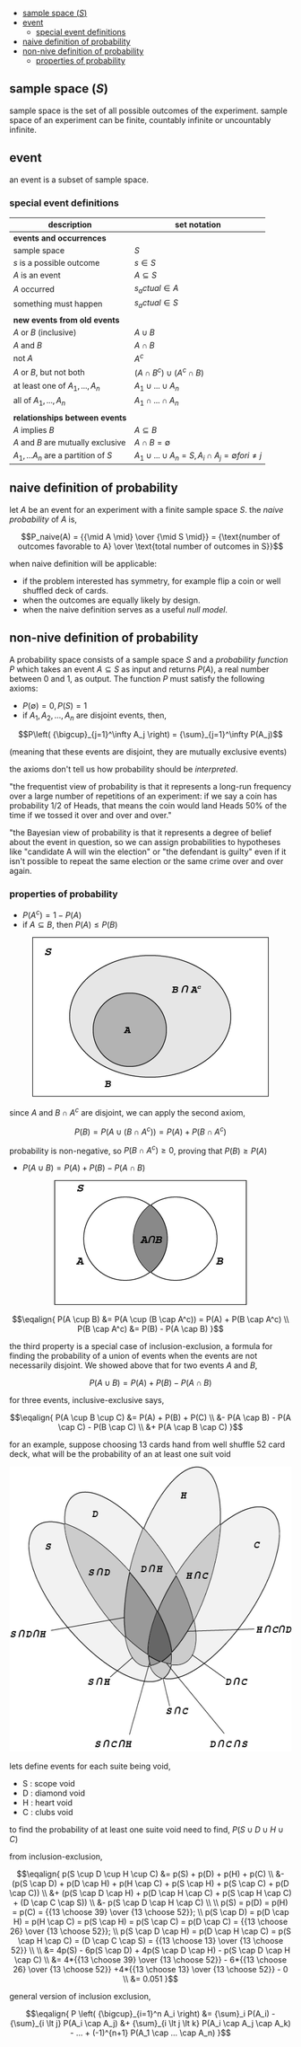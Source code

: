<!-- TOC -->
  * [sample space (_S_)](#sample-space--s-)
  * [event](#event)
    * [special event definitions](#special-event-definitions)
  * [naive definition of probability](#naive-definition-of-probability)
  * [non-nive definition of probability](#non-nive-definition-of-probability)
    * [properties of probability](#properties-of-probability)
<!-- TOC -->

## sample space (_S_)

sample space is the set of all possible outcomes of the experiment. sample space of an
experiment can be finite, countably infinite or uncountably infinite.

## event

an event is a subset of sample space.

### special event definitions

| description                         | set notation                                                       |
|-------------------------------------|--------------------------------------------------------------------|
| **events and occurrences**          |                                                                    |
| sample space                        | $S$                                                                |
| $s$ is a possible outcome           | $s \in S$                                                          |
| $A$ is an event                     | $A \subseteq S$                                                    |
| $A$ occurred                        | $s_actual \in A$                                                   |
| something must happen               | $s_actual \in S$                                                   |
|                                     |                                                                    |
| **new events from old events**      |                                                                    |
| $A$ or $B$ (inclusive)              | $A \cup B$                                                         |
| $A$ and $B$                         | $A \cap B$                                                         |
| not $A$                             | $A^c$                                                              |
| $A$ or $B$, but not both            | $(A \cap B^c) \cup (A^c \cap B)$                                   |
| at least one of $A_1,...,A_n$       | $A_1 \cup ... \cup A_n$                                            |
| all of $A_1,...,A_n$                | $A_1 \cap ... \cap A_n$                                            |
|                                     |                                                                    |
| **relationships between events**    |                                                                    |
| $A$ implies $B$                     | $A \subseteq B$                                                    |
| $A$ and $B$ are mutually exclusive  | $A \cap B = \emptyset$                                             |
| $A_1,...A_n$ are a partition of $S$ | $A_1 \cup ... \cup A_n = S, A_i \cap A_j = \emptyset for i \neq j$ |

## naive definition of probability

let $A$ be an event for an experiment with a finite sample space $S$. the _naive probability_ of $A$ is,

$$P_naive(A) = {{\mid A \mid} \over {\mid S \mid}} 
= {\text{number of outcomes favorable to A} \over \text{total number of outcomes in S}}$$

when naive definition will be applicable:

- if the problem interested has symmetry, for example flip a coin or well shuffled deck
  of cards.
- when the outcomes are equally likely by design.
- when the naive definition serves as a useful _null model_.

## non-nive definition of probability

A probability space consists of a sample space $S$ and a _probability function_ $P$ which takes an event 
$A \subseteq S$ as input and returns $P(A)$, a real number between 0 and 1, as output. The function $P$ must 
satisfy the following axioms:

- $P(\emptyset) = 0, P(S) = 1$
- if $A_1, A_2, ..., A_n$ are disjoint events, then,

$$P\left( {\bigcup}_{j=1}^\infty A_j \right) = {\sum}_{j=1}^\infty P(A_j)$$

  (meaning that these events are disjoint, they are mutually exclusive events)

the axioms don't tell us how probability should be _interpreted_. 

"the frequentist view of probability is that it represents a long-run frequency over a large 
number of repetitions of an experiment: if we say a coin has probability 1/2 of Heads, that 
means the coin would land Heads 50% of the time if we tossed it over and over and over."

"the Bayesian view of probability is that it represents a degree of belief about the
event in question, so we can assign probabilities to hypotheses like "candidate A
will win the election" or "the defendant is guilty" even if it isn't possible to repeat
the same election or the same crime over and over again.

### properties of probability

- $P(A^c) = 1 - P(A)$
- if $A \subseteq B$, then $P(A) \leq P(B)$

<p align="center">
<img height="284" src="../../../images/Asset%2011.png" width="422" alt="axiom_2"/>
</p>

since $A$ and $B \cap A^c$ are disjoint, we can apply the second axiom,

$$P(B) = P(A \cup (B \cap A^c)) = P(A) + P(B \cap A^c)$$

probability is non-negative, so $P(B \cap A^c) \geq 0$, proving that $P(B) \geq P(A)$

- $P(A \cup B) = P(A) + P(B) - P(A \cap B)$

<p align="center">
<img height="222" src="../../../images/Asset%205.png" width="344" alt="axiom_3"/>
</p>

$$\eqalign{
P(A \cup B) &= P(A \cup (B \cap A^c)) = P(A) + P(B \cap A^c) \\
P(B \cap A^c) &= P(B) - P(A \cap B)
}$$

the third property is a special case of inclusion-exclusion, a formula for finding the probability of a 
union of events when the events are not necessarily disjoint. We showed above that for two events $A$ and $B$,

$$P(A \cup B) = P(A) + P(B) - P(A \cap B)$$

for three events, inclusive-exclusive says,

$$\eqalign{
P(A \cup B \cup C) &= P(A) + P(B) + P(C) \\
                   &- P(A \cap B) - P(A \cap C) - P(B \cap C) \\
                   &+ P(A \cap B \cap C)
}$$

for an example, suppose choosing 13 cards hand from well shuffle 52 card deck, what will be the
probability of an at least one suit void

<p align="center">
<img height="508" src="../../../images/Asset%2012.png" width="563" alt="at least one suite void"/>
</p>

$\text{lets define events for each suite being void, }$

- S : scope void
- D : diamond void
- H : heart void
- C : clubs void

$\text{to find the probability of at least one suite void need to find, }$ $P(S \cup D \cup H \cup C)$

from inclusion-exclusion,

$$\eqalign{
p(S \cup D \cup H \cup C) &= p(S) + p(D) + p(H) + p(C) \\ 
                          &- (p(S \cap D) + p(D \cap H) + p(H \cap C) + p(S \cap H) + p(S \cap C) + p(D \cap C)) \\
                          &+ (p(S \cap D \cap H) + p(D \cap H \cap C) + p(S \cap H \cap C) + (D \cap C \cap S)) \\
                          &- p(S \cap D \cap H \cap C) \\
\\
p(S) = p(D) = p(H) = p(C) = {{13 \choose 39} \over {13 \choose 52}}; \\
p(S \cap D) = p(D \cap H) = p(H \cap C) = p(S \cap H) = p(S \cap C) = p(D \cap C) = {{13 \choose 26} \over {13 \choose 52}}; \\ 
p(S \cap D \cap H) = p(D \cap H \cap C) = p(S \cap H \cap C) = (D \cap C \cap S) = {{13 \choose 13} \over {13 \choose 52}} \\
\\
                          &= 4p(S) - 6p(S \cap D) + 4p(S \cap D \cap H) - p(S \cap D \cap H \cap C) \\
                          &= 4*{{13 \choose 39} \over {13 \choose 52}} - 6*{{13 \choose 26} \over {13 \choose 52}}
                             +4*{{13 \choose 13} \over {13 \choose 52}} - 0 \\
                          &= 0.051
}$$

general version of inclusion exclusion,

$$\eqalign{
P \left( {\bigcup}_{i=1}^n A_i \right) &= {\sum}_i P(A_i) - {\sum}_{i \lt j} P(A_i \cap A_j) 
                                       &+ {\sum}_{i \lt j \lt k} P(A_i \cap A_j \cap A_k) - ...
                                       + (-1)^{n+1} P(A_1 \cap ... \cap A_n)
}$$
